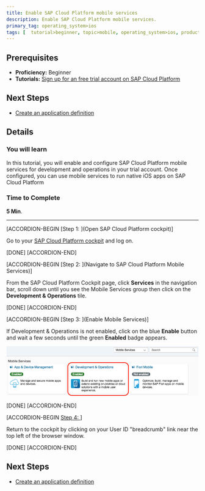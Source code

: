 ```yaml
---
title: Enable SAP Cloud Platform mobile services
description: Enable SAP Cloud Platform mobile services.
primary_tag: operating_system>ios
tags: [  tutorial>beginner, topic>mobile, operating_system>ios, products>sap-cloud-platform ]
---
```

## Prerequisites  
 - **Proficiency:** Beginner
 - **Tutorials:** [Sign up for an free trial account on SAP Cloud Platform](http://www.sap.com/developer/tutorials/hcp-create-trial-account.html)

## Next Steps
 - [Create an application definition](https://go.sap.com/developer/tutorials/fiori-ios-hcpms-application-setup.html)

## Details
### You will learn  
In this tutorial, you will enable and configure SAP Cloud Platform mobile services for development and operations in your trial account.  Once configured, you can use mobile services to run native iOS apps on SAP Cloud Platform

### Time to Complete
**5 Min**.

---

[ACCORDION-BEGIN [Step 1: ](Open SAP Cloud Platform cockpit)]

Go to your [SAP Cloud Platform cockpit](https://account.hanatrial.ondemand.com) and log on.

[DONE]
[ACCORDION-END]

[ACCORDION-BEGIN [Step 2: ](Navigate to SAP Cloud Platform Mobile Services)]

From the SAP Cloud Platform Cockpit page, click **Services** in the navigation bar, scroll down until you see the Mobile Services group then click on the **Development & Operations** tile.

[DONE]
[ACCORDION-END]

[ACCORDION-BEGIN [Step 3: ](Enable Mobile Services)]

If Development & Operations is not enabled, click on the blue **Enable** button and wait a few seconds until the green **Enabled** badge appears.

![Enable Mobile Services](fiori-ios-hcpms-setup-01.png)

[DONE]
[ACCORDION-END]

[ACCORDION-BEGIN [Step 4: ](Finish)]

Return to the cockpit by clicking on your User ID "breadcrumb" link near the top left of the browser window.

[DONE]
[ACCORDION-END]

## Next Steps
 - [Create an application definition](https://go.sap.com/developer/tutorials/fiori-ios-hcpms-application-setup.html)

